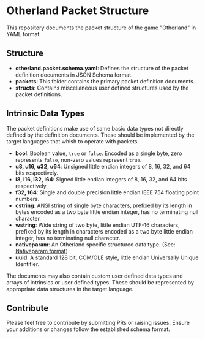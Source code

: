 # Otherland Packet Structure

This repository documents the packet structure of the game "Otherland" in YAML format.

## Structure
- **otherland.packet.schema.yaml**: Defines the structure of the packet definition documents in JSON Schema format.
- **packets**: This folder contains the primary packet definition documents.
- **structs**: Contains miscellaneous user defined structures used by the packet definitions.

## Intrinsic Data Types

The packet definitions make use of same basic data types not directly defined by the definition documents. These should be implemented by the target languages that whish to operate with packets.

- **bool**: Boolean value, `true` or `false`. Encoded as a single byte, zero represents `false`, non-zero values represent `true`.
- **u8, u16, u32, u64**: Unsigned little endian integers of 8, 16, 32, and 64 bits respectively.
- **i8, i16, i32, i64**: Signed little endian integers of 8, 16, 32, and 64 bits respectively.
- **f32, f64**: Single and double precision little endian IEEE 754 floating point numbers.
- **cstring**: ANSI string of single byte characters, prefixed by its length in bytes encoded as a two byte little endian integer, has no terminating null character.
- **wstring**: Wide string of two byte, little endian UTF-16 characters, prefixed by its length in characters encoded as a two byte little endian integer, has no terminating null character.
- **nativeparam**: An Otherland specific structured data type. (See: [Nativeparam format](doc/nativeparam.md))
- **uuid**: A standard 128 bit, COM/OLE style, little endian Universally Unique Identifier.

The documents may also contain custom user defined data types and arrays of intrinsics or user defined types. These should be represented by appropriate data structures in the target language.

## Contribute
Please feel free to contribute by submitting PRs or raising issues. Ensure your additions or changes follow the established schema format.